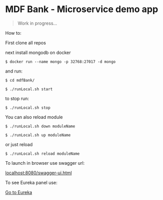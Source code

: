 # MDF Bank - Microservice demo app

 > Work in progress...

 How to:

 First clone all repos
 
 next install mongodb on docker
 
 `$ docker run --name mongo -p 32768:27017 -d mongo`
 
 and run:

 `$ cd mdfBank/`

 `$ ./runLocal.sh start`

 to stop run:

 `$ ./runLocal.sh stop`

 You can also reload module

 `$ ./runLocal.sh down moduleName`

 `$ ./runLocal.sh up moduleName`

 or just reload

 `$ ./runLocal.sh reload moduleName`

 To launch in browser use swagger url:

 [localhost:8080/swagger-ui.html](http://localhost:8080/swagger-ui.html)
 
 

 To see Eureka panel use:

 [Go to Eureka](http://localhost:8761)
